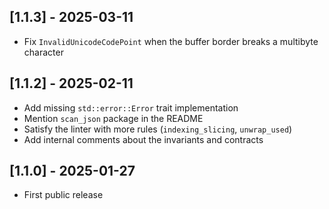 ## [1.1.3] - 2025-03-11

- Fix `InvalidUnicodeCodePoint` when the buffer border breaks a multibyte character


## [1.1.2] - 2025-02-11

- Add missing `std::error::Error` trait implementation
- Mention `scan_json` package in the README
- Satisfy the linter with more rules (`indexing_slicing`, `unwrap_used`)
- Add internal comments about the invariants and contracts


## [1.1.0] - 2025-01-27

- First public release
